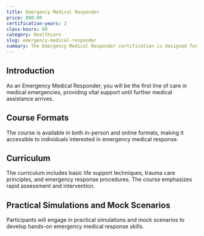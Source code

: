 ```yaml
---
title: Emergency Medical Responder
price: 800.00
certification-years: 2
class-hours: 60
category: Healthcare
slug: emergency-medical-responder
summary: The Emergency Medical Responder certification is designed for individuals trained to provide initial emergency medical care. This comprehensive course covers basic life support, trauma care, and emergency response. It equips candidates with the skills needed to assess and assist in medical emergencies.
---
```


## Introduction

As an Emergency Medical Responder, you will be the first line of care in medical emergencies, providing vital support until further medical assistance arrives.

## Course Formats

The course is available in both in-person and online formats, making it accessible to individuals interested in emergency medical response.

## Curriculum

The curriculum includes basic life support techniques, trauma care principles, and emergency response procedures. The course emphasizes rapid assessment and intervention.

## Practical Simulations and Mock Scenarios

Participants will engage in practical simulations and mock scenarios to develop hands-on emergency medical response skills.


